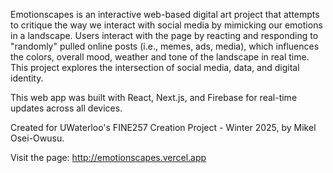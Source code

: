 Emotionscapes is an interactive web-based digital art project that attempts to critique the way we interact with social media by mimicking our emotions in a landscape. Users interact with the page by reacting and responding to "randomly" pulled online posts (i.e., memes, ads, media), which influences the colors, overall mood, weather and tone of the landscape in real time. This project explores the intersection of social media, data, and digital identity.

This web app was built with React, Next.js, and Firebase for real-time updates across all devices.

Created for UWaterloo's FINE257 Creation Project - Winter 2025, by Mikel Osei-Owusu.

Visit the page: http://emotionscapes.vercel.app
